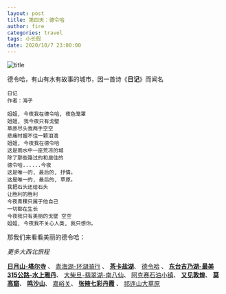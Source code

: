 ```yaml
---
layout: post
title: 第四天：德令哈
author: fire
categories: travel 
tags: 小长假
date: 2020/10/7 23:00:00
---
```


![title](https://image.sideproject.cn/travel/xibei/delingha-title.jpg)

德令哈，有山有水有故事的城市，因一首诗《**日记**》而闻名

```
日记
作者：海子

姐姐, 今夜我在德令哈, 夜色笼罩
姐姐, 我今夜只有戈壁
草原尽头我两手空空
悲痛时握不住一颗泪滴
姐姐, 今夜我在德令哈
这是雨水中一座荒凉的城
除了那些路过的和居住的
德令哈......今夜
这是唯一的, 最后的, 抒情。
这是唯一的, 最后的, 草原。
我把石头还给石头
让胜利的胜利
今夜青稞只属于他自己
一切都在生长
今夜我只有美丽的戈壁 空空
姐姐, 今夜我不关心人类, 我只想你。
```

那我们来看看美丽的德令哈：


*更多大西北旅程*

[**日月山-塔尔寺**](/travel/ri-yue-shan.html) 、
[青海湖-环湖骑行](/travel/qing-hai-lake.html) 、
[**茶卡盐湖**](/travel/cha-ka-salt-lake.html)、
[德令哈](/travel/de-ling-ha.html) 、
[**东台吉乃湖-最美315公路-水上雅丹**](/travel/dong-tai-ji-nai-hu.html)、
[大柴旦-翡翠湖-南八仙](/travel/da-chai-dan.html)、
[阿克赛石油小镇](/travel/shi-you-xiao-zhen.html)、
[**又见敦煌**](/travel/you-jian-dun-huang.html)、
[**莫高窟**](/travel/mo-gao-ku.html)、
[**鸣沙山**](/travel/ming-sha-shan.html)、
[嘉峪关](/travel/jia-yu-guan.html)、
[**张掖七彩丹霞**](/travel/qi-cai-dan-xia.html) 、
[祁连山大草原](/travel/qi-lian-shan.html)